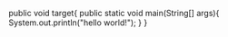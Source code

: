 public void target{
  public static void main(String[] args){
    System.out.println("hello world!");
  }
  }
